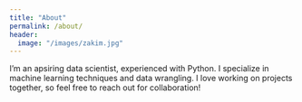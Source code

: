 ```yaml
---
title: "About"
permalink: /about/
header:
  image: "/images/zakim.jpg"
---
```


I’m an apsiring data scientist, experienced with Python. I specialize in machine learning techniques and data wrangling. I love working on projects together, so feel free to reach out for collaboration!
